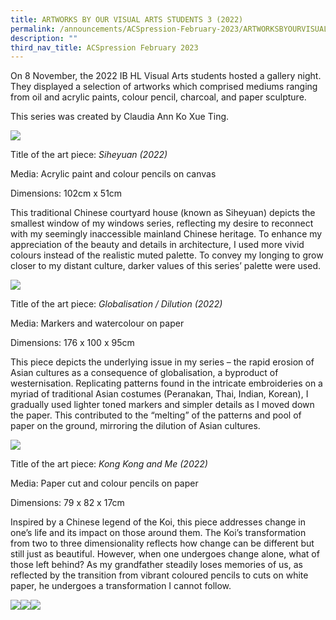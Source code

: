 ```yaml
---
title: ARTWORKS BY OUR VISUAL ARTS STUDENTS 3 (2022)
permalink: /announcements/ACSpression-February-2023/ARTWORKSBYOURVISUALARTSSTUDENTS32022/
description: ""
third_nav_title: ACSpression February 2023
---
```


On 8 November, the 2022 IB HL Visual Arts students hosted a gallery night. They displayed a selection of artworks which comprised mediums ranging from oil and acrylic paints, colour pencil, charcoal, and paper sculpture.

This series was created by Claudia Ann Ko Xue Ting.

![](/images/ACSpression/Picture3-1-502x1024.jpg)

Title of the art piece: _Siheyuan (2022)_

Media: Acrylic paint and colour pencils on canvas

Dimensions: 102cm x 51cm

This traditional Chinese courtyard house (known as Siheyuan) depicts the smallest window of my windows series, reflecting my desire to reconnect with my seemingly inaccessible mainland Chinese heritage. To enhance my appreciation of the beauty and details in architecture, I used more vivid colours instead of the realistic muted palette. To convey my longing to grow closer to my distant culture, darker values of this series’ palette were used.

![](/images/ACSpression/Picture4-1-718x1024.jpg)

Title of the art piece: _Globalisation / Dilution (2022)_

Media: Markers and watercolour on paper

Dimensions: 176 x 100 x 95cm

This piece depicts the underlying issue in my series – the rapid erosion of Asian cultures as a consequence of globalisation, a byproduct of westernisation. Replicating patterns found in the intricate embroideries on a myriad of traditional Asian costumes (Peranakan, Thai, Indian, Korean), I gradually used lighter toned markers and simpler details as I moved down the paper. This contributed to the “melting” of the patterns and pool of paper on the ground, mirroring the dilution of Asian cultures.

![](/images/ACSpression/Picture5-683x1024.jpg)

Title of the art piece: _Kong Kong and Me (2022)_

Media: Paper cut and colour pencils on paper

Dimensions: 79 x 82 x 17cm

Inspired by a Chinese legend of the Koi, this piece addresses change in one’s life and its impact on those around them. The Koi’s transformation from two to three dimensionality reflects how change can be different but still just as beautiful. However, when one undergoes change alone, what of those left behind? As my grandfather steadily loses memories of us, as reflected by the transition from vibrant coloured pencils to cuts on white paper, he undergoes a transformation I cannot follow.

![](/images/ACSpression/Picture6-1024x423.jpg)![](/images/ACSpression/Picture7-1024x463.jpg)![](/images/ACSpression/Picture8-1024x639.jpg)